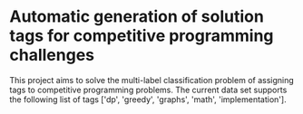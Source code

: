 # Automatic generation of solution tags for competitive programming challenges

This project aims to solve the multi-label classification problem of assigning tags to competitive programming problems. The current data set supports the following list of tags ['dp', 'greedy', 'graphs', 'math', 'implementation'].
